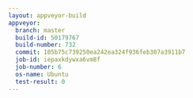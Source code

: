 ```yaml
---
layout: appveyor-build
appveyor:
  branch: master
  build-id: 50179767
  build-number: 732
  commit: 105b75c739250ea242ea324f936feb307a3911b7
  job-id: iepaxkdywxa6vm8f
  job-number: 6
  os-name: Ubuntu
  test-result: 0
---
```


